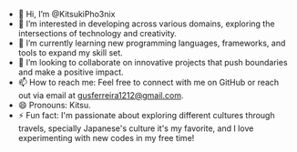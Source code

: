 - 👋 Hi, I’m @KitsukiPho3nix
- 👀 I’m interested in developing across various domains, exploring the intersections of technology and creativity.
- 🌱 I’m currently learning new programming languages, frameworks, and tools to expand my skill set.
- 💞️ I’m looking to collaborate on innovative projects that push boundaries and make a positive impact.
- 📫 How to reach me: Feel free to connect with me on GitHub or reach out via email at gusferreira1212@gmail.com.
- 😄 Pronouns: Kitsu.
- ⚡ Fun fact: I'm passionate about exploring different cultures through travels, specially Japanese's culture it's my favorite, and I love experimenting with new codes in my free time!
